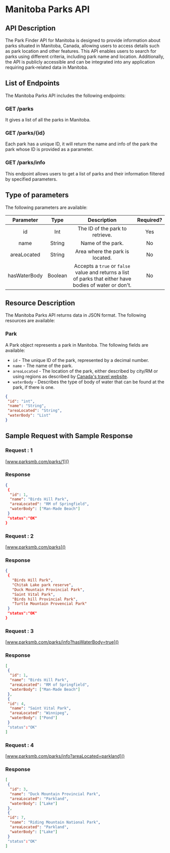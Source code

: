 # Manitoba Parks API

## API Description

The Park Finder API for Manitoba is designed to provide information about parks situated in Manitoba, Canada, allowing users to access details such as park location and other features. This API enables users to search for parks using different criteria, including park name and location. Additionally, the API is publicly accessible and can be integrated into any application requiring park-related data in Manitoba.

## List of Endpoints

The Manitoba Parks API includes the following endpoints:

### GET /parks

It gives a list of all the parks in Manitoba.

### GET /parks/{id}

Each park has a unique ID, it will return the name and info of the park the park whose ID is provided as a parameter.

### GET /parks/info

This endpoint allows users to get a list of parks and their information filtered by specified parameters.

## Type of parameters

The following parameters are available:

| Parameter  | Type    | Description | Required? |
| :-------:  | :--:    | :---------: | :------: |
| id         | Int     | The ID of the park to retrieve. | Yes |
| name       | String  | Name of the park.| No |
| areaLocated| String  | Area where the park is located.| No |
| hasWaterBody| Boolean | Accepts a `true` or `false` value and returns a list of parks that either have bodies of water or don't.| No |

## Resource Description

The Manitoba Parks API returns data in JSON format. The following resources are available:

### Park

A Park object represents a park in Manitoba. The following fields are available:

- `id` - The unique ID of the park, represented by a decimal number.
- `name` - The name of the park.
- `areaLocated` - The location of the park, either described by city/RM or using regions as described by [Canada's travel website](https://www.comeexplorecanada.com/manitoba).
- `waterBody` - Describes the type of body of water that can be found at the park, if there is one.

```json
{
 "id": "int",
 "name": "String",
 "areaLocated": "String",
 "waterBody": "List" 
}
```

## Sample Request with Sample Response

### Request : 1

[www.parksmb.com/parks/1]()

### Response
```json
{
 {
  "id": 1,
  "name": "Birds Hill Park",
  "areaLocated": "RM of Springfield",
  "waterBody": ["Man-Made Beach"]
 }
 "status":"OK"
} 
```
### Request : 2

[www.parksmb.com/parks]()

### Response
``` json
{
 {
   "Birds Hill Park",
   "Chitak Lake park reserve",
   "Duck Mountain Provincial Park",
   "Saint Vital Park",
   "Birds hill Provincial Park",
   "Turtle Mountain Provencial Park"
 }
 "status":"OK"
}
```

### Request : 3

[www.parksmb.com/parks/info?hasWaterBody=true]()

### Response
```json
[
 {
  "id": 1,
  "name": "Birds Hill Park",
  "areaLocated": "RM of Springfield",
  "waterBody": ["Man-Made Beach"]
 },
 {
 "id": 4,
  "name": "Saint Vital Park",
  "areaLocated": "Winnipeg",
  "waterBody": ["Pond"]
 }
 "status":"OK"
] 
```

### Request : 4

[www.parksmb.com/parks/info?areaLocated=parkland]()

### Response
```json
[
 {
  "id": 3,
  "name": "Duck Mountain Provincial Park",
  "areaLocated": "Parkland",
  "waterBody": ["Lake"]
 },
 {
 "id": 7,
  "name": "Riding Mountain National Park",
  "areaLocated": "Parkland",
  "waterBody": ["Lake"]
 }
 "status":"OK"
] 
```
